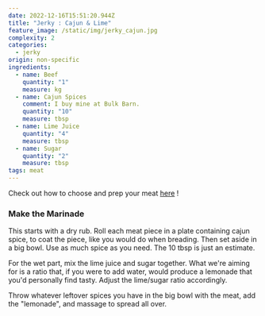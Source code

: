 ```yaml
---
date: 2022-12-16T15:51:20.944Z
title: "Jerky : Cajun & Lime"
feature_image: /static/img/jerky_cajun.jpg
complexity: 2
categories:
  - jerky
origin: non-specific
ingredients:
  - name: Beef
    quantity: "1"
    measure: kg
  - name: Cajun Spices
    comment: I buy mine at Bulk Barn.
    quantity: "10"
    measure: tbsp
  - name: Lime Juice
    quantity: "4"
    measure: tbsp
  - name: Sugar
    quantity: "2"
    measure: tbsp
tags: meat
---
```

Check out how to choose and prep your meat [here](https://lekevoid-recipes.netlify.app/recipes/jerky-basics/) !

### M﻿ake the Marinade

T﻿his starts with a dry rub. Roll each meat piece in a plate containing cajun spice, to coat the piece, like you would do when breading. Then set aside in a big bowl. Use as much spice as you need. The 10 tbsp is just an estimate. 

F﻿or the wet part, mix the lime juice and sugar together. What we're aiming for is a ratio that, if you were to add water, would produce a lemonade that you'd personally find tasty. Adjust the lime/sugar ratio accordingly.

Throw whatever leftover spices you have in the big bowl with the meat, add the "lemonade", and massage to spread all over.